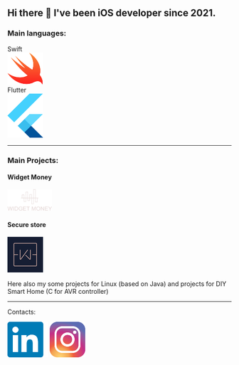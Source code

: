 Hi there 👋
I've been iOS developer since 2021.
---------------------------------------
 
### Main languages: ###
Swift  
![Swift](https://raw.githubusercontent.com/ProstoMC/ProstoMC/main/source/swift.png)  
Flutter  
![Flutter](https://raw.githubusercontent.com/ProstoMC/ProstoMC/main/source/flutter.png)  

---------------------------------------
### Main Projects: ###

#### Widget Money ####
<a href="https://github.com/ProstoMC/Widget-Money">
<img src="https://github.com/ProstoMC/Widget-Money/blob/main/Widget%20Money/Assets.xcassets/LaunchImage.imageset/LaunchImage.png?raw=true" width="100" >  
</a>  

#### Secure store ####
[![Secure Store](https://raw.githubusercontent.com/ProstoMC/SecureStore/main/SecureStore/Assets.xcassets/AppIcon.appiconset/80-1.png)](https://github.com/ProstoMC/SecureStore) 



Here also my some projects for Linux (based on Java) and projects for DIY Smart Home (C for AVR controller)

---------------------------------------  
Contacts:

[![LinkedIn](https://raw.githubusercontent.com/ProstoMC/ProstoMC/main/source/linkedin.png)](https://www.linkedin.com/in/%D0%B0%D0%BB%D0%B5%D0%BA%D1%81%D0%B5%D0%B9-%D0%BD%D0%B8%D0%BA%D0%B8%D1%82%D0%B8%D0%BD-b93474127/)
[![Instagram](https://raw.githubusercontent.com/ProstoMC/ProstoMC/main/source/inst.png)](https://www.instagram.com/sloniklovemachine/)



<!--
**ProstoMC/ProstoMC** is a ✨ _special_ ✨ repository because its `README.md` (this file) appears on your GitHub profile.

Here are some ideas to get you started:

- 🔭 I’m currently working on ...
- 🌱 I’m currently learning ...
- 👯 I’m looking to collaborate on ...
- 🤔 I’m looking for help with ...
- 💬 Ask me about ...
- 📫 How to reach me: ...
- 😄 Pronouns: ...
- ⚡ Fun fact: ...
-->
